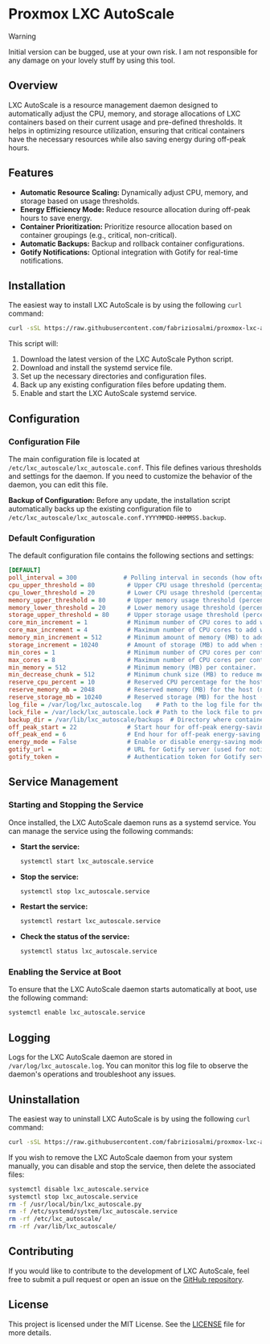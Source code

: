 
# Proxmox LXC AutoScale

> [!WARNING]  
> Initial version can be bugged, use at your own risk. I am not responsible for any damage on your lovely stuff by using this tool.

## Overview

LXC AutoScale is a resource management daemon designed to automatically adjust the CPU, memory, and storage allocations of LXC containers based on their current usage and pre-defined thresholds. It helps in optimizing resource utilization, ensuring that critical containers have the necessary resources while also saving energy during off-peak hours.

## Features

- **Automatic Resource Scaling:** Dynamically adjust CPU, memory, and storage based on usage thresholds.
- **Energy Efficiency Mode:** Reduce resource allocation during off-peak hours to save energy.
- **Container Prioritization:** Prioritize resource allocation based on container groupings (e.g., critical, non-critical).
- **Automatic Backups:** Backup and rollback container configurations.
- **Gotify Notifications:** Optional integration with Gotify for real-time notifications.

## Installation

The easiest way to install LXC AutoScale is by using the following `curl` command:

```bash
curl -sSL https://raw.githubusercontent.com/fabriziosalmi/proxmox-lxc-autoscale/main/install.sh | bash
```

This script will:

1. Download the latest version of the LXC AutoScale Python script.
2. Download and install the systemd service file.
3. Set up the necessary directories and configuration files.
4. Back up any existing configuration files before updating them.
5. Enable and start the LXC AutoScale systemd service.

## Configuration

### Configuration File

The main configuration file is located at `/etc/lxc_autoscale/lxc_autoscale.conf`. This file defines various thresholds and settings for the daemon. If you need to customize the behavior of the daemon, you can edit this file.

**Backup of Configuration:**
Before any update, the installation script automatically backs up the existing configuration file to `/etc/lxc_autoscale/lxc_autoscale.conf.YYYYMMDD-HHMMSS.backup`.

### Default Configuration

The default configuration file contains the following sections and settings:

```ini
[DEFAULT]
poll_interval = 300             # Polling interval in seconds (how often to check and adjust container resources).
cpu_upper_threshold = 80         # Upper CPU usage threshold (percentage) before scaling up.
cpu_lower_threshold = 20         # Lower CPU usage threshold (percentage) before scaling down.
memory_upper_threshold = 80      # Upper memory usage threshold (percentage) before scaling up.
memory_lower_threshold = 20      # Lower memory usage threshold (percentage) before scaling down.
storage_upper_threshold = 80     # Upper storage usage threshold (percentage) before scaling up.
core_min_increment = 1           # Minimum number of CPU cores to add when scaling up.
core_max_increment = 4           # Maximum number of CPU cores to add when scaling up.
memory_min_increment = 512       # Minimum amount of memory (MB) to add when scaling up.
storage_increment = 10240        # Amount of storage (MB) to add when scaling up.
min_cores = 1                    # Minimum number of CPU cores per container.
max_cores = 8                    # Maximum number of CPU cores per container.
min_memory = 512                 # Minimum memory (MB) per container.
min_decrease_chunk = 512         # Minimum chunk size (MB) to reduce memory when scaling down.
reserve_cpu_percent = 10         # Reserved CPU percentage for the host (not allocated to containers).
reserve_memory_mb = 2048         # Reserved memory (MB) for the host (not allocated to containers).
reserve_storage_mb = 10240       # Reserved storage (MB) for the host (not allocated to containers).
log_file = /var/log/lxc_autoscale.log    # Path to the log file for the script's output.
lock_file = /var/lock/lxc_autoscale.lock # Path to the lock file to prevent multiple instances from running.
backup_dir = /var/lib/lxc_autoscale/backups  # Directory where container configuration backups are stored.
off_peak_start = 22              # Start hour for off-peak energy-saving mode (24-hour format).
off_peak_end = 6                 # End hour for off-peak energy-saving mode (24-hour format).
energy_mode = False              # Enable or disable energy-saving mode during off-peak hours.
gotify_url =                     # URL for Gotify server (used for notifications).
gotify_token =                   # Authentication token for Gotify server.

```

## Service Management

### Starting and Stopping the Service

Once installed, the LXC AutoScale daemon runs as a systemd service. You can manage the service using the following commands:

- **Start the service:**
  ```bash
  systemctl start lxc_autoscale.service
  ```

- **Stop the service:**
  ```bash
  systemctl stop lxc_autoscale.service
  ```

- **Restart the service:**
  ```bash
  systemctl restart lxc_autoscale.service
  ```

- **Check the status of the service:**
  ```bash
  systemctl status lxc_autoscale.service
  ```

### Enabling the Service at Boot

To ensure that the LXC AutoScale daemon starts automatically at boot, use the following command:

```bash
systemctl enable lxc_autoscale.service
```

## Logging

Logs for the LXC AutoScale daemon are stored in `/var/log/lxc_autoscale.log`. You can monitor this log file to observe the daemon's operations and troubleshoot any issues.

## Uninstallation

The easiest way to uninstall LXC AutoScale is by using the following `curl` command:

```bash
curl -sSL https://raw.githubusercontent.com/fabriziosalmi/proxmox-lxc-autoscale/main/uninstall.sh | bash
```

If you wish to remove the LXC AutoScale daemon from your system manually, you can disable and stop the service, then delete the associated files:

```bash
systemctl disable lxc_autoscale.service
systemctl stop lxc_autoscale.service
rm -f /usr/local/bin/lxc_autoscale.py
rm -f /etc/systemd/system/lxc_autoscale.service
rm -rf /etc/lxc_autoscale/
rm -rf /var/lib/lxc_autoscale/
```

## Contributing

If you would like to contribute to the development of LXC AutoScale, feel free to submit a pull request or open an issue on the [GitHub repository](https://github.com/fabriziosalmi/proxmox-lxc-autoscale).

## License

This project is licensed under the MIT License. See the [LICENSE](LICENSE) file for more details.
